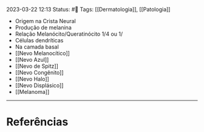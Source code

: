 2023-03-22 12:13
Status: #🌱 
Tags: [[Dermatologia]], [[Patologia]]
<br/>
- Origem na Crista Neural
- Produção de melanina
- Relação Melanócito/Queratinócito 1/4 ou 1/
- Células dendríticas
- Na camada basal
- [[Nevo Melanocítico]]
- [[Nevo Azul]]
- [[Nevo de Spitz]]
- [[Nevo Congênito]]
- [[Nevo Halo]]
- [[Nevo Displásico]]
- [[Melanoma]]
____
# Referências

